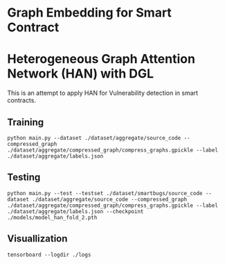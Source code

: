 # Graph Embedding for Smart Contract

# Heterogeneous Graph Attention Network (HAN) with DGL

This is an attempt to apply HAN for Vulnerability detection in smart contracts.
## Training

`python main.py --dataset ./dataset/aggregate/source_code --compressed_graph ./dataset/aggregate/compressed_graph/compress_graphs.gpickle --label ./dataset/aggregate/labels.json`

## Testing

`python main.py --test --testset ./dataset/smartbugs/source_code --dataset ./dataset/aggregate/source_code --compressed_graph ./dataset/aggregate/compressed_graph/compress_graphs.gpickle --label ./dataset/aggregate/labels.json --checkpoint ./models/model_han_fold_2.pth`

## Visuallization

`tensorboard --logdir ./logs`